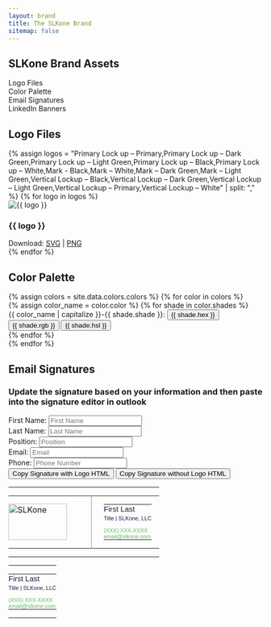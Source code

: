 ```yaml
---
layout: brand
title: The SLKone Brand
sitemap: false
---
```

<section id="toc" class="container mx-auto max-w-7xl py-20">
    <h2 class="text-4xl mb-12 font-display">SLKone Brand Assets</h2>
    <ul class="prose dark:prose-invert">
        <li><a href="#logo-downloads">Logo Files</a></li>
        <li><a href="#color-palette">Color Palette</a></li>
        <li><a href="#email-signatures">Email Signatures</a></li>
        <li><a href="#linkedin">LinkedIn Banners</a></li>
    </ul>
</section>
<script src="https://cdnjs.cloudflare.com/ajax/libs/html2canvas/1.4.1/html2canvas.min.js"></script>
<script>
document.addEventListener('click', function(event) {
    if (event.target.classList.contains('download-png')) {
        const targetId = event.target.getAttribute('data-target');
        const div = document.getElementById(targetId);
        
        if (div) {
            html2canvas(div).then(canvas => {
                const link = document.createElement('a');
                link.download = `${targetId}-image.png`;
                link.href = canvas.toDataURL('image/png');
                link.click();
            });
        }
    }
});
</script>
<script>
    function copyToClipboard(targetId) {
        const element = document.getElementById(targetId);
        if (element) {
            const range = document.createRange();
            range.selectNodeContents(element);
            const selection = window.getSelection();
            selection.removeAllRanges();
            selection.addRange(range);
            document.execCommand('copy');
            alert(`Copied: ${element.innerHTML}`);
        } else {
            alert('Element not found');
        }
    }
</script>
<section id="logo-downloads" class="py-20 container mx-auto max-w-7xl">
    <h2 class="text-4xl mb-12 font-display">Logo Files</h2>
    <div class="grid grid-cols-2 gap-8">
        {% assign logos = "Primary Lock up – Primary,Primary Lock up – Dark Green,Primary Lock up – Light Green,Primary Lock up – Black,Primary Lock up – White,Mark - Black,Mark – White,Mark – Dark Green,Mark – Light Green,Vertical Lockup – Black,Vertical Lockup – Dark Green,Vertical Lockup – Light Green,Vertical Lockup – Primary,Vertical Lockup – White" | split: "," %}
        {% for logo in logos %}
        <div class="mb-8 bg-slate-100 dark:bg-currant-300 p-8 rounded-xl text-center">
            <img src="{{ '/assets/images/logo/svg/' | append: logo | append: '.svg' }}" alt="{{ logo }}" class="h-32 w-auto mx-auto">
            <h3 class="py-4 text-xl">{{ logo }}</h3>
            <div>
            Download: <a class="text-emerald dark:text-forest" href="{{ '/assets/images/logo/svg/' | append: logo | append: '.svg' }}">SVG</a> | <a class="text-emerald dark:text-forest" href="{{ '/assets/images/logo/png/' | append: logo | append: '.png' }}">PNG</a>
            </div>
        </div>
        {% endfor %}
    </div>
</section>
<section id="color-palette" class="py-20 container mx-auto max-w-7xl">
    <h2 class="text-4xl mb-12 font-display">Color Palette</h2>
    <div class="grid grid-cols-1 gap-8">
        {% assign colors = site.data.colors.colors %}
        {% for color in colors %}
            <div class="flex items-center p-4 cursor-pointer">
                {% assign color_name = color.color %}
                {% for shade in color.shades %}
                    <div class="mr-4">
                        <div class="bg-{{ color_name | downcase }}-{{ shade.shade }} w-20 h-20 rounded-xl"></div>
                        <span class="ml-2">{{ color_name | capitalize }}-{{ shade.shade }}: </span>
                        <button id="{{ color_name | capitalize }}-{{ shade.shade }}-hex" class="ml-2 text-sm" onclick="copyToClipboard('{{ color_name | capitalize }}-{{ shade.shade }}-hex')">{{ shade.hex }}</button> 
                        <button id="{{ color_name | capitalize }}-{{ shade.shade }}-rgb" class="ml-2 text-sm" onclick="copyToClipboard('{{ color_name | capitalize }}-{{ shade.shade }}-rgb')">{{ shade.rgb }}</button> 
                        <button id="{{ color_name | capitalize }}-{{ shade.shade }}-hsl" class="ml-2 text-sm" onclick="copyToClipboard('{{ color_name | capitalize }}-{{ shade.shade }}-hsl')">{{ shade.hsl }}</button>
                    </div>
                {% endfor %}
            </div>
        {% endfor %}
    </div>
</section>

<section id="email-signatures" class="py-20 container mx-auto max-w-7xl">
    <h2 class="text-4xl mb-12 font-display">Email Signatures</h2>
    <div class="flex flex-col mb-8">
        <h3 class="text-xl mb-4">Update the signature based on your information and then paste into the signature editor in outlook </h3>
        <div class="grid grid-cols-2 gap-8">
            <div class="mb-4">
                <label for="first-name" class="block">First Name:</label>
                <input type="text" id="first-name" class="border p-2 w-full text-currant" placeholder="First Name" oninput="updateSignature()">
            </div>
            <div class="mb-4">
                <label for="last-name" class="block">Last Name:</label>
                <input type="text" id="last-name" class="border p-2 w-full text-currant" placeholder="Last Name" oninput="updateSignature()">
            </div>
            <div class="mb-4">
                <label for="position" class="block">Position:</label>
                <input type="text" id="position" class="border p-2 w-full text-currant" placeholder="Position" oninput="updateSignature()">
            </div>
            <div class="mb-4">
                <label for="email" class="block">Email:</label>
                <input type="email" id="email" class="border p-2 w-full text-currant" placeholder="Email" oninput="updateSignature()">
            </div>
            <div class="mb-4">
                <label for="phone" class="block">Phone:</label>
                <input type="text" id="phone" class="border p-2 w-full text-currant" placeholder="Phone Number" oninput="updateSignature()">
            </div>
        </div>
        <button class="bg-emerald text-white p-2 rounded mt-4" onclick="copyToClipboard('with-logo')">Copy Signature with Logo HTML</button>
        <button class="bg-emerald text-white p-2 rounded mt-4" onclick="copyToClipboard('without-logo')">Copy Signature without Logo HTML</button>
    </div>
    <div class="grid grid-cols-2 gap-8">
        <div id="with-logo" class="bg-white p-8 rounded-xl">
            <table id="email" width="340" cellspacing="0" cellpadding="0" border="0">
                <tr style="border:0;padding:0;">
                    <td style="border:0;padding:0;">
                        <table cellspacing="0" cellpadding="0" border="0">
                            <tr style="border:0;padding:0;">
                                <td valign="top" width="140" height="72" style="padding:0 24px 0 0; vertical-align: middle; border:0;">
                                    <a href="http://slk.one" target="_blank"><img alt="SLKone" width="116" height="72px" style="margin-right: 24px;width:116px; height: 72px; vertical-align: middle;" src="https://slkone.com/assets/images/logo/email.png" /></a>
                                </td>
                                <td style="padding:0 15px 0 24px;vertical-align: top; border:0; border-left: 1px solid #5DBC5B;" valign="top">
                                    <table cellspacing="0" cellpadding="0" border="0" style="line-height: 1.1;">
                                        <tr style="border:0;padding:0;">
                                            <td style="border:0;padding:0;">
                                                <div id="with-logo-name" style="font: 15px arial, helvetica, sans-serif;color:#161A41;">First Last</div>
                                            </td>
                                        </tr>
                                        <tr style="border:0;padding:0;">
                                            <td style="padding: 4px 0 12px;border:0;">
                                                <div id="with-logo-position" style="font: 11px arial, helvetica, sans-serif;color:#161A41;">Title | SLKone, LLC</div>
                                            </td>
                                        </tr>
                                        <tr style="padding: 0;border:0;">
                                            <td style="border:0;padding:0;">
                                                <div id="with-logo-phone" style="color: #5DBC5B;border:0;padding:0;font: 11px arial, helvetica, sans-serif;text-decoration: none;">(XXX) XXX-XXXX</div>
                                            </td>
                                        </tr>
                                        <tr style="padding: 0;border:0;">
                                            <td style="border:0;padding:0;">
                                                <div id="with-logo-email" style="color: #5DBC5B;border:0;padding:0;font: 11px arial, helvetica, sans-serif;text-decoration: none;">email@slkone.com</div>
                                            </td>
                                        </tr>
                                    </table>
                                </td>
                            </tr>
                        </table>
                    </td>
                </tr>
            </table>
        </div>
        <div id="without-logo" class="bg-white p-8 rounded-xl">
            <table id="email" width="340" cellspacing="0" cellpadding="0" border="0">
                <tr style="border:0;padding:0;">
                    <td style="border:0;padding:0;">
                        <table cellspacing="0" cellpadding="0" border="0" style="line-height: 1.1;">
                            <tr style="border:0;padding:0;">
                                <td style="border:0;padding:0;">
                                    <div id="without-logo-name" style="font: 15px arial, helvetica, sans-serif;color:#161A41;">First Last</div>
                                </td>
                            </tr>
                            <tr style="border:0;padding:0;">
                                <td style="padding: 4px 0 12px;border:0;">
                                    <div id="without-logo-position" style="font: 11px arial, helvetica, sans-serif;color:#161A41;">Title | SLKone, LLC</div>
                                </td>
                            </tr>
                            <tr style="padding: 0;border:0;">
                                <td style="border:0;padding:0;">
                                    <div id="without-logo-phone" style="color: #5DBC5B;border:0;padding:0;font: 11px arial, helvetica, sans-serif;text-decoration: none;">(XXX) XXX-XXXX</div>
                                </td>
                            </tr>
                            <tr style="padding: 0;border:0;">
                                <td style="border:0;padding:0;">
                                    <div id="without-logo-email" style="color: #5DBC5B;border:0;padding:0;font: 11px arial, helvetica, sans-serif;text-decoration: none;">email@slkone.com</div>
                                </td>
                            </tr>
                        </table>
                    </td>
                </tr>
            </table>
            </div>
    </div>
    <script>
        function updateSignature() {
            const firstName = document.getElementById('first-name').value;
            const lastName = document.getElementById('last-name').value;
            const position = document.getElementById('position').value;
            const email = document.getElementById('email').value;
            const phone = document.getElementById('phone').value;

            document.getElementById('with-logo-name').innerText = `${firstName} ${lastName}`;
            document.getElementById('with-logo-position').innerText = `${position} | SLKone, LLC`;
            document.getElementById('with-logo-phone').innerText = phone || '(XXX) XXX-XXXX';
            document.getElementById('with-logo-email').innerText = email || 'email@slkone.com';

            document.getElementById('without-logo-name').innerText = `${firstName} ${lastName}`;
            document.getElementById('without-logo-position').innerText = `${position} | SLKone, LLC`;
            document.getElementById('without-logo-phone').innerText = phone || '(XXX) XXX-XXXX';
            document.getElementById('without-logo-email').innerText = email || 'email@slkone.com';
        }
    </script>
</section>
<section id="linkedin" class="flex flex-col justify-center items-center py-20">
    <div class="container mx-auto max-w-7xl">
        <h2 class="text-4xl mb-12 font-display">LinkedIn Banners</h2>
        <div class="mb-8 w-full">
            <form id="banner-text-form" class="flex flex-col items-center w-1/2">
                <label for="banner-text" class="mb-2 text-lg">Update Banner Text:</label>
                <input 
                    type="text" 
                    id="banner-text" 
                    name="banner-text" 
                    class="w-full p-2 border border-gray-300 rounded" 
                    placeholder="Enter new banner text"
                >
            </form>
        </div>
    </div>
    <div class="mb-8" style="width: 1584px; height: 396px;">
        <div id="white-linkedin-bg" class="bg-white overflow-hidden relative z-[-1] flex flex-row items-center justify-end p-16 text-right w-[1584px] h-[396px]" style="width: 1584px; height: 396px;">
            <canvas
                class="windmap-canvas absolute w-screen h-full left-0 z-0"
                data-num-streamlines="100"
                data-num-animated="0"
                data-num-colors="3"
                data-opacity="0.3"
                data-scale="0.00015"
            ></canvas>
            <h2 class="linkedin-banner-text text-5xl font-display text-currant mr-16 z-10 ml-[400px] text-right" style="text-align:right">Bridge strategy to measurable success</h2>
            <img src="{{ '/assets/images/logo_light.svg' }}" alt="{{ site.title }}" class="h-32 w-auto z-10 ">
        </div>
    </div>
    <button class="download-png bg-emerald dark:bg-forest text-white dark:text-currant text-2xl transition-all p-4 rounded-full px-8 duration-300 hover:bg-emerald-500 dark:hover:bg-forest-500 mb-8" data-target="white-linkedin-bg">
        Download as PNG
    </button>
    <div class="mb-8" style="width: 1584px; height: 396px;">
        <div id="currant-linkedin-bg" class="bg-currant overflow-hidden relative z-[-1] flex flex-row items-center justify-end p-16 text-right w-[1584px] h-[396px]" style="width: 1584px; height: 396px;">
            <canvas
                class="windmap-canvas absolute w-screen h-full left-0 z-0"
                data-num-streamlines="100"
                data-num-animated="0"
                data-num-colors="3"
                data-opacity="0.75"
                data-scale="0.00015"
            ></canvas>
            <h2 class="linkedin-banner-text text-5xl font-display text-white mr-16 z-10 ml-[400px] text-right" style="text-align:right">Bridge strategy to measurable success</h2>
            <img src="{{ '/assets/images/logo_dark.svg' }}" alt="{{ site.title }}" class="h-32 w-auto z-10 ">
        </div>
    </div>
    <button class="download-png bg-emerald dark:bg-forest text-white dark:text-currant text-2xl transition-all p-4 rounded-full px-8 duration-300 hover:bg-emerald-500 dark:hover:bg-forest-500 mb-8" data-target="currant-linkedin-bg">
        Download as PNG
    </button>
    <script>
        document.getElementById('banner-text').addEventListener('input', function(event) {
            const newText = event.target.value;
            const bannerTexts = document.querySelectorAll('.linkedin-banner-text');
            bannerTexts.forEach(function(h2) {
                h2.textContent = newText;
            });
        });
    </script>
</section>
